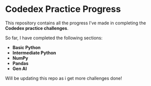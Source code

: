 # Codedex Practice Progress

This repository contains all the progress I’ve made in completing the **Codedex practice challenges**.  

So far, I have completed the following sections:

- **Basic Python**
- **Intermediate Python**
- **NumPy**
- **Pandas**
- **Gen AI**

Will be updating this repo as i get more challenges done!
